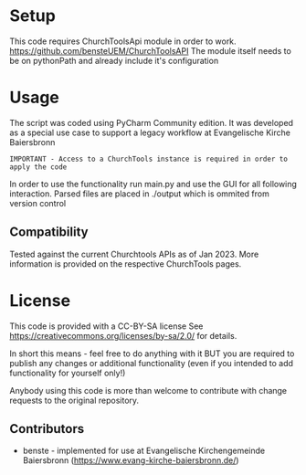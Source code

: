 # Setup

This code requires ChurchToolsApi module in order to work.
https://github.com/bensteUEM/ChurchToolsAPI
The module itself needs to be on pythonPath and already include it's configuration

# Usage

The script was coded using PyCharm Community edition.
It was developed as a special use case to support a legacy workflow at Evangelische Kirche Baiersbronn
```
IMPORTANT - Access to a ChurchTools instance is required in order to apply the code
```

In order to use the functionality run main.py and use the GUI for all following interaction.
Parsed files are placed in ./output which is ommited from version control

## Compatibility

Tested against the current Churchtools APIs as of Jan 2023.
More information is provided on the respective ChurchTools pages.

# License

This code is provided with a CC-BY-SA license
See https://creativecommons.org/licenses/by-sa/2.0/ for details.

In short this means - feel free to do anything with it
BUT you are required to publish any changes or additional functionality (even if you intended to add functionality for
yourself only!)

Anybody using this code is more than welcome to contribute with change requests to the original repository.

## Contributors 

* benste - implemented for use at Evangelische Kirchengemeinde Baiersbronn (https://www.evang-kirche-baiersbronn.de/)